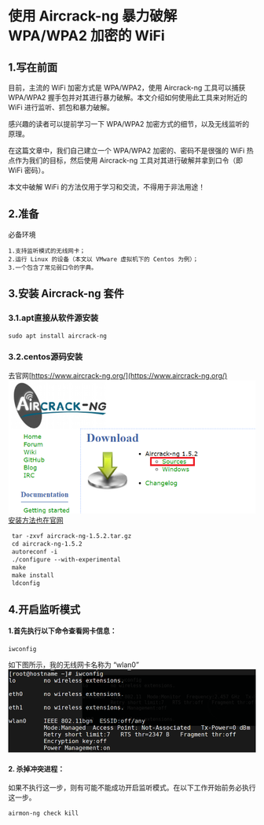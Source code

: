 # 使用 Aircrack-ng 暴力破解 WPA/WPA2 加密的 WiFi
## 1.写在前面
目前，主流的 WiFi 加密方式是 WPA/WPA2，使用 Aircrack-ng 工具可以捕获 WPA/​WPA2 握手包并对其进行暴力破解。本文介绍如何使用此工具来对附近的 WiFi 进行监听、抓包和暴力破解。<br>

感兴趣的读者可以提前学习一下 WPA/​WPA2 加密方式的细节，以及无线监听的原理。<br>

在这篇文章中，我们自己建立一个 WPA/​WPA2 加密的、密码不是很强的 WiFi 热点作为我们的目标，然后使用 Air­crack-ng 工具对其进行破解并拿到口令（即 WiFi 密码）。<br>

本文中破解 WiFi 的方法仅用于学习和交流，不得用于非法用途！<br>

## 2.准备
必备环境<br>
```
1.支持监听模式的无线网卡；
2.运行 Linux 的设备（本文以 VMware 虚拟机下的 Centos 为例）；
3.一个包含了常见弱口令的字典。
```

## 3.安装 Aircrack-ng 套件
### 3.1.apt直接从软件源安装
```
sudo apt install aircrack-ng
```

### 3.2.centos源码安装
去官网[https://www.aircrack-ng.org/](https://www.aircrack-ng.org/)<br>
![fail](img/1.1.PNG)<br>
[安装方法也在官网](https://www.aircrack-ng.org/doku.php?id=install_aircrack#installing_aircrack-ng_from_source)<br>
```
 tar -zxvf aircrack-ng-1.5.2.tar.gz
 cd aircrack-ng-1.5.2
 autoreconf -i
 ./configure --with-experimental
 make
 make install
 ldconfig
```

## 4.开启监听模式
#### 1.首先执行以下命令查看网卡信息：
```
iwconfig
```
如下图所示，我的无线网卡名称为 “wlan0”<br>
![fail](img/1.2.PNG)<br>

#### 2. 杀掉冲突进程：
如果不执行这一步，则有可能不能成功开启监听模式。在以下工作开始前务必执行这一步。<br>
```
airmon-ng check kill
```